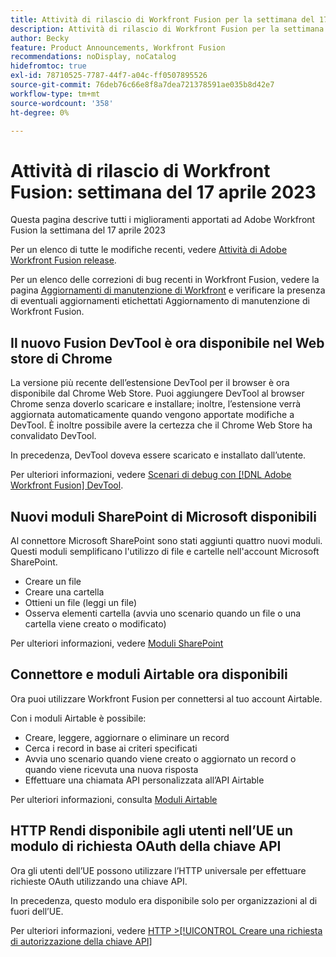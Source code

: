 ```yaml
---
title: Attività di rilascio di Workfront Fusion per la settimana del 17 aprile 2023
description: Attività di rilascio di Workfront Fusion per la settimana del 17 aprile 2023
author: Becky
feature: Product Announcements, Workfront Fusion
recommendations: noDisplay, noCatalog
hidefromtoc: true
exl-id: 78710525-7787-44f7-a04c-ff0507895526
source-git-commit: 76deb76c66e8f8a7dea721378591ae035b8d42e7
workflow-type: tm+mt
source-wordcount: '358'
ht-degree: 0%

---
```


# Attività di rilascio di Workfront Fusion: settimana del 17 aprile 2023

Questa pagina descrive tutti i miglioramenti apportati ad Adobe Workfront Fusion la settimana del 17 aprile 2023

Per un elenco di tutte le modifiche recenti, vedere [Attività di Adobe Workfront Fusion release](../../../product-announcements/product-releases/fusion-release-activity/fusion-release-activity.md).

Per un elenco delle correzioni di bug recenti in Workfront Fusion, vedere la pagina [Aggiornamenti di manutenzione di Workfront](https://experienceleague.adobe.com/docs/workfront-known-issues/releases/current-updates.html) e verificare la presenza di eventuali aggiornamenti etichettati Aggiornamento di manutenzione di Workfront Fusion.

## Il nuovo Fusion DevTool è ora disponibile nel Web store di Chrome

La versione più recente dell’estensione DevTool per il browser è ora disponibile dal Chrome Web Store. Puoi aggiungere DevTool al browser Chrome senza doverlo scaricare e installare; inoltre, l’estensione verrà aggiornata automaticamente quando vengono apportate modifiche a DevTool. È inoltre possibile avere la certezza che il Chrome Web Store ha convalidato DevTool.

In precedenza, DevTool doveva essere scaricato e installato dall’utente.

Per ulteriori informazioni, vedere [Scenari di debug con  [!DNL Adobe Workfront Fusion] DevTool](../../../workfront-fusion/scenarios/debug-scenarios-with-dev-tool.md).

## Nuovi moduli SharePoint di Microsoft disponibili

Al connettore Microsoft SharePoint sono stati aggiunti quattro nuovi moduli. Questi moduli semplificano l&#39;utilizzo di file e cartelle nell&#39;account Microsoft SharePoint.

* Creare un file
* Creare una cartella
* Ottieni un file (leggi un file)
* Osserva elementi cartella (avvia uno scenario quando un file o una cartella viene creato o modificato)

Per ulteriori informazioni, vedere [Moduli SharePoint](../../../workfront-fusion/apps-and-their-modules/sharepoint-modules.md)

## Connettore e moduli Airtable ora disponibili

Ora puoi utilizzare Workfront Fusion per connettersi al tuo account Airtable.

Con i moduli Airtable è possibile:

* Creare, leggere, aggiornare o eliminare un record
* Cerca i record in base ai criteri specificati
* Avvia uno scenario quando viene creato o aggiornato un record o quando viene ricevuta una nuova risposta
* Effettuare una chiamata API personalizzata all’API Airtable

Per ulteriori informazioni, consulta [Moduli Airtable](../../../workfront-fusion/apps-and-their-modules/airtable-modules.md)

## HTTP Rendi disponibile agli utenti nell’UE un modulo di richiesta OAuth della chiave API

Ora gli utenti dell’UE possono utilizzare l’HTTP universale per effettuare richieste OAuth utilizzando una chiave API.

In precedenza, questo modulo era disponibile solo per organizzazioni al di fuori dell’UE.

Per ulteriori informazioni, vedere [HTTP >[!UICONTROL Creare una richiesta di autorizzazione della chiave API]](/help/quicksilver/workfront-fusion/apps-and-their-modules/http-modules/http-module-make-an-api-key-auth-request.md)



<!--

## Docusign connector and modules now available in the EU

Fusion users in the EU can now use Fusion to connect to a Docusign account. With the Docusign modules, you can:

* Trigger a scenario when an envelope changes its status
* Create an envelope
* Read, send, or add a recipient to an existing envelope
* Add or modify custom fields in documents
* Download a document as a filed
* Upload a file to an envelope
* Perform a custom API call

For more information, see [DocuSign modules](../../../workfront-fusion/apps-and-their-modules/docusign-modules.md).

-->
